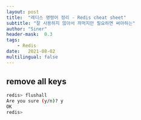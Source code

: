 ```yaml
---
layout: post
title:  "레디스 명령어 정리 - Redis cheat sheet"
subtitle: "잘 사용하지 않아서 까먹지만 필요하면 써야하는"
author: "Siner"
header-mask:  0.3
tags:
    - Redis
date:   2021-08-02
multilingual: false
---
```


## remove all keys

```bash
redis> flushall
Are you sure (y/n)? y
OK
redis> 
```
